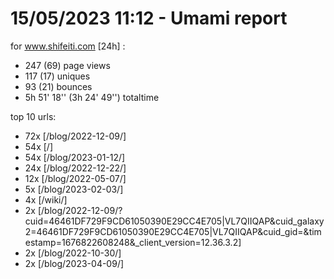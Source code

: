 # 15/05/2023 11:12 - Umami report
for www.shifeiti.com [24h] :

 - 247 (69) page views
 - 117 (17) uniques
 - 93 (21) bounces
 - 5h 51' 18'' (3h 24' 49'') totaltime


top 10 urls:
 - 72x [/blog/2022-12-09/]
 - 54x [/]
 - 54x [/blog/2023-01-12/]
 - 24x [/blog/2022-12-22/]
 - 12x [/blog/2022-05-07/]
 - 5x [/blog/2023-02-03/]
 - 4x [/wiki/]
 - 2x [/blog/2022-12-09/?cuid=46461DF729F9CD61050390E29CC4E705|VL7QIIQAP&cuid_galaxy2=46461DF729F9CD61050390E29CC4E705|VL7QIIQAP&cuid_gid=&timestamp=1676822608248&_client_version=12.36.3.2]
 - 2x [/blog/2022-10-30/]
 - 2x [/blog/2023-04-09/]


